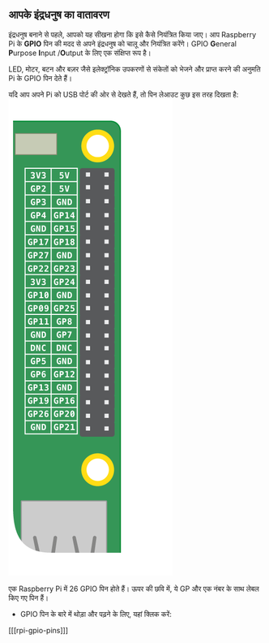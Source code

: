 ## आपके इंद्रधनुष का वातावरण

इंद्रधनुष बनाने से पहले, आपको यह सीखना होगा कि इसे कैसे नियंत्रित किया जाए। आप Raspberry Pi के **GPIO** पिन की मदद से अपने इंद्रधनुष को चालू और नियंत्रित करेंगे। GPIO **G**eneral **P**urpose **I**nput /**O**utput के लिए एक संक्षिप्त रूप है।

LED, मोटर, बटन और बज़र जैसे इलेक्ट्रॉनिक उपकरणों से संकेतों को भेजने और प्राप्त करने की अनुमति Pi के GPIO पिन देते हैं।

यदि आप अपने Pi को USB पोर्ट की ओर से देखते हैं, तो पिन लेआउट कुछ इस तरह दिखता है: ![GPIO लेआउट](images/gpio-upright.png)

एक Raspberry Pi में 26 GPIO पिन होते हैं। ऊपर की छवि में, ये GP और एक नंबर के साथ लेबल किए गए पिन हैं।

+ GPIO पिन के बारे में थोड़ा और पढ़ने के लिए, यहां क्लिक करें:

[[[rpi-gpio-pins]]]